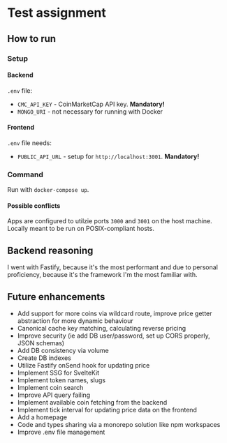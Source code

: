 # Test assignment

## How to run

### Setup

#### Backend

`.env` file:

- `CMC_API_KEY` - CoinMarketCap API key. **Mandatory!**
- `MONGO_URI` - not necessary for running with Docker

#### Frontend

`.env` file needs:

- `PUBLIC_API_URL` - setup for `http://localhost:3001`. **Mandatory!**

### Command

Run with `docker-compose up`.

#### Possible conflicts

Apps are configured to utilzie ports `3000` and `3001` on the host machine.
Locally meant to be run on POSIX-compliant hosts.

## Backend reasoning

I went with Fastify, because it's the most performant and due to personal proficiency, because it's the framework I'm the most familiar with.

## Future enhancements

- Add support for more coins via wildcard route, improve price getter abstraction for more dynamic behaviour
- Canonical cache key matching, calculating reverse pricing
- Improve security (ie add DB user/password, set up CORS properly, JSON schemas)
- Add DB consistency via volume
- Create DB indexes
- Utilize Fastify onSend hook for updating price
- Implement SSG for SvelteKit
- Implement token names, slugs
- Implement coin search
- Improve API query failing
- Implement available coin fetching from the backend
- Implement tick interval for updating price data on the frontend
- Add a homepage
- Code and types sharing via a monorepo solution like npm workspaces
- Improve .env file management
